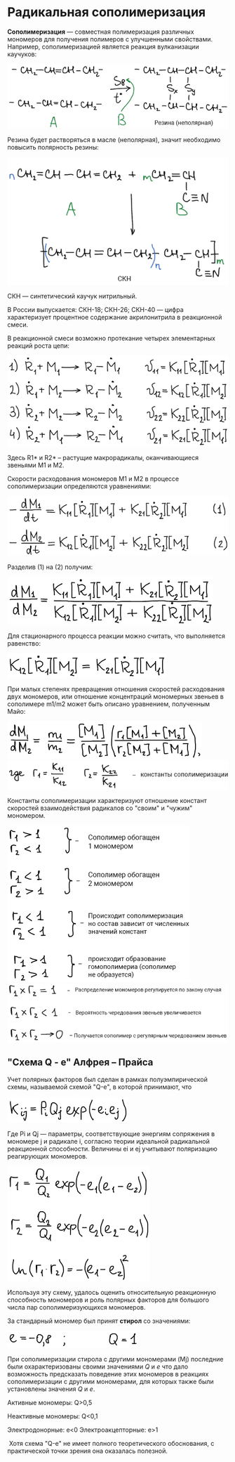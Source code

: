# Радикальная сополимеризация

**Сополимеризация** — совместная полимеризация различных мономеров для получения полимеров с улучшенными свойствами. Например, сополимеризацией является реакция вулканизации каучуков:

![Реакция вулканизации каучуков](../images/vms/sopolimerizaciya/sop_clip_image001.png)

Резина будет растворяться в масле \(неполярная\), значит необходимо повысить полярность резины:

![Получение СКН. СКН — синтетический каучук нитрильный](../images/vms/sopolimerizaciya/sop_clip_image001_0000.png)

СКН — синтетический каучук нитрильный.

В России выпускается: СКН-18; СКН-26; СКН-40 — цифра характеризует процентное содержание акрилонитрила в реакционной смеси.

В реакционной смеси возможно протекание четырех элементарных реакций роста цепи:

![](../images/vms/sopolimerizaciya/sop_clip_image001_0001.png)

Здесь R1\* и R2\* – растущие макрорадикалы, оканчивающиеся звеньями M1 и М2.

Скорости расходования мономеров M1 и M2 в процессе сополимеризации определяются уравнениями:

![](../images/vms/sopolimerizaciya/sop_clip_image001_0002.png)

Разделив \(1\) на \(2\) получим:

![](../images/vms/sopolimerizaciya/sop_clip_image001_0003.png)

Для стационарного процесса реакции можно считать, что выполняется равенство:

![](../images/vms/sopolimerizaciya/sop_clip_image001_0004.png)

При малых степенях превращения отношения скоростей расходования двух мономеров, или отношение концентраций мономерных звеньев в сополимере m1/m2 может быть описано уравнением, полученным Майо:

![](../images/vms/sopolimerizaciya/sop_clip_image001_0005.png) ![](../images/vms/sopolimerizaciya/sop_clip_image001_0006.png)

Константы сополимеризации характеризуют отношение констант скоростей взаимодействия радикалов со "своим" и "чужим" мономером.

![](../images/vms/sopolimerizaciya/sop_clip_image001_0007.png) ![](../images/vms/sopolimerizaciya/sop_clip_image001_0008.png)

## "Схема Q - е" Алфрея – Прайса

Учет полярных факторов был сделан в рамках полуэмпирической схемы, называемой схемой "Q-е", в которой принимают, что

![](../images/vms/sopolimerizaciya/sop_clip_image001_0009.png)

Где Pi и Qj — параметры, соответствующие энергиям сопряжения в мономере j и радикале i, согласно теории идеальной радикальной реакционной способности. Величины еi и еj учитывают поляризацию реагирующих мономеров.

![](../images/vms/sopolimerizaciya/sop_clip_image001_0010.png)

Используя эту схему, удалось оценить относительную реакционную способность мономеров и роль полярных факторов для большого числа пар сополимеризующихся мономеров.

За стандарный мономер был принят **стирол** со значениями:

![](../images/vms/sopolimerizaciya/sop_clip_image001_0011.png)

При сополимеризации стирола с другими мономерами \(Mj\) последние были охарактеризованы своими значениями *Q* и *e* что дало возможность предсказать поведение этих мономеров в реакциях сополимеризации с другими мономерами, для которых также были установлены значения *Q* и *e*.

Активные мономеры: Q\>0,5

Неактивные мономеры: Q<0,1

Электродонорные: e<0 Электроакцепторные: e\>1

 Хотя схема "Q-е" не имеет полного теоретического обоснования, с практической точки зрения она оказалась полезной.

